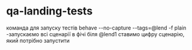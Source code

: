 # qa-landing-tests

команда для запуску тестів
behave --no-capture --tags=@lend -f plain -запускаємо всі сценарії в фічі
біля @lend1 ставимо цифру сценарію, який потрібно запустити

